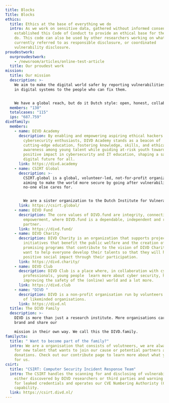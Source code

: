 ```yaml
---
title: Blocks
Title: Blocks
ethics:
  title: Ethics at the base of everything we do
  intro: As we work on sensitive data, gathered without informed consent, we
    established this Code of Conduct to provide an ethical base for the work we
    do. This code can also be used by other researchers working on what is
    currently referred to as responsible disclosure, or coordinated
    vulnerability disclosure.
proudestwork:
  ourproudestwork:
    - /newsroom/articles/online-test-article
  title: Our proudest work
mission:
  title: Our mission
  description: >-
    We aim to make the digital world safer by reporting vulnerabilities we find
    in digital systems to the people who can fix them.


    We have a global reach, but do it Dutch style: open, honest, collaborative and for free.
  members: "130"
  totalcases: "115"
  ips: "687.759"
divdfamily:
  members:
    - name: DIVD Academy
      description: By enabling and empowering aspiring ethical hackers and
        cybersecurity enthusiasts, DIVD Academy stands as a beacon of
        cutting-edge education, fostering knowledge, skills, and ethical
        awareness among young talent while guiding at-risk youth toward a
        positive impact in cybersecurity and IT education, shaping a safer
        digital future for all.
      link: https://divd.academy
    - name: CSIRT Global
      description: >-
        CSIRT.global is a global, volunteer-led, not-for-profit organization,
        aiming to make the world more secure by going after vulnerabilities
        no-one else cares for.


        We are a sister organization to the Dutch Institute for Vulnerability Disclosure (DIVD). In 2022, international CSIRT activities were moved to CSIRT.global, as a first step to build an international network of like-minded people.
      link: https://csirt.global/
    - name: DIVD Fund
      description: The core values of DIVD.fund are integrity, connectivity and
        empowerment, where DIVD.fund is a dependable, independent and respected
        partner.
      link: https://divd.fund/
    - name: DIVD Charity
      description: DIVD Charity is an organization that supports projects and
        initiatives that benefit the public welfare and the creation of
        promising programs that contribute to the vision of DIVD Charity. We
        want to help everyone develop their talents so that they will have a
        positive social impact through their participation.
      link: https://divd.charity/
    - name: DIVD Club
      description: DIVD Club is a place where, in collaboration with cyber security
        professionals, young people  learn more about cyber security, hacking,
        improving the safety of the (online) world and a lot more.
      link: https://divd.club
    - name: "DIVD "
      description: DIVD is a non-profit organisation run by volunteers and a network
        of likeminded organisations.
      link: https://divd.nl
  title: The DIVD Family
  description: >-
    DIVD is more than just a research institute. More organisations carry our
    brand and share our 

    mission in their own way. We call this the DIVD.family.
familycta:
  title: " Want to become part of the family?"
  intro: We are a organisation that consists of volutneers, we are always looking
    for new talent that wants to join our cause or potential partners and
    donations. Check out our contribute page to learn more about what you can do
    for us.
csirt:
  title: "CSIRT: Computer Security Incident Response Team"
  intro: The CSIRT handles the scanning for and disclosing of vulnerabilities,
    either discovered by DIVD researchers or third parties and warning people
    for leaked credentials and operates our CVE Numbering Authoristy (CNA)
    capability.
  link: https://csirt.divd.nl/
---
```

